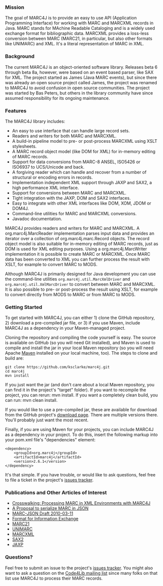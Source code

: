 ### Mission

The goal of MARC4J is to provide an easy to use API (Application Programming Interface) for working with MARC and MARCXML records in Java. MARC stands for MAchine Readable Cataloging and is a widely used exchange format for bibliographic data. MARCXML provides a loss-less conversion between MARC (MARC21, in particular, but also other formats like UNIMARC) and XML.  It's a literal representation of MARC in XML.

### Background

The current MARC4J is an object-oriented software library.  Releases beta 6 through beta 8a, however, were based on an event based parser, like SAX for XML. The project started as James (Java MARC events), but since there was already an open source project called James, the project was renamed to MARC4J to avoid confusion in open source communities.  The project was started by Bas Peters, but others in the library community have since assumed responsibility for its ongoing maintenance.

### Features

The MARC4J library includes:

* An easy to use interface that can handle large record sets.
* Readers and writers for both MARC and MARCXML.
* A build-in pipeline model to pre- or post-process MARCXML using XSLT stylesheets.
* A MARC record object model (like DOM for XML) for in-memory editing of MARC records.
* Support for data conversions from MARC-8 ANSEL, ISO5426 or ISO6937 to UCS/Unicode and back.
* A forgiving reader which can handle and recover from a number of structural or encoding errors in records.
* Implementation independent XML support through JAXP and SAX2, a high performance XML interface.
* Support for conversions between MARC and MARCXML.
* Tight integration with the JAXP, DOM and SAX2 interfaces.
* Easy to integrate with other XML interfaces like DOM, XOM, JDOM or DOM4J.
* Command-line utilities for MARC and MARCXML conversions.
* Javadoc documentation.

MARC4J provides readers and writers for MARC and MARCXML. A org.marc4j.MarcReader implementation parses input data and provides an iterator over a collection of org.marc4j.marc.Record objects. The record object model is also suitable for in-memory editing of MARC records, just as DOM is used for XML editing purposes. Using a org.marc4j.MarcWriter implementation it is possible to create MARC or MARCXML. Once MARC data has been converted to XML you can further process the result with XSLT, for example to convert MARC to MODS.

Although MARC4J is primarily designed for Java development you can use the command-line utilities `org.marc4j.util.MarcXmlDriver` and `org.marc4j.util.XmlMarcDriver` to convert between MARC and MARCXML. It is also possible to pre- or post-process the result using XSLT, for example to convert directly from MODS to MARC or from MARC to MODS.

### Getting Started

To get started with MARC4J, you can either 1) clone the GitHub repository, 2) download a pre-compiled jar file, or 3) if you use Maven, include MARC4J as a dependency in your Maven-managed project.

Cloning the repository and compiling the code yourself is easy.  The source is available on GitHub (so you will need Git installed), and Maven is used to compile and install the jar in your local Maven repository (so you will need Apache [Maven](http://maven.apache.org/) installed on your local machine, too).  The steps to clone and build are:

    git clone https://github.com/ksclarke/marc4j.git
    cd marc4j
    mvn install

If you just want the jar (and don't care about a local Maven repository, you can find it in the project's "target" folder).  If you want to recompile the project, you can rerun: mvn install.  If you want a completely clean build, you can run: mvn clean install.

If you would like to use a pre-compiled jar, these are available for download from the GitHub project's [download page](http://github.com/ksclarke/marc4j/releases).  There are multiple versions there.  You'll probably just want the most recent.

Finally, if you are using Maven for your projects, you can include MARC4J as a dependency in your project.  To do this, insert the following markup into your pom.xml file's "dependencies" element:

    <dependency>
	    <groupId>org.marc4j</groupId>
	    <artifactId>marc4j</artifactId>
	    <version>2.6.1</version>
    </dependency>

It's that simple.  If you have trouble, or would like to ask questions, feel free to file a ticket in the project's [issues tracker](http://github.com/ksclarke/marc4j/issues).

### Publications and Other Articles of Interest

* [Crosswalking: Processing MARC in XML Environments with MARC4J](http://www.amazon.com/Crosswalking-Processing-MARC-Environments-MARC4J/dp/1847530281)
* [A Proposal to serialize MARC in JSON](http://dilettantes.code4lib.org/blog/2010/09/a-proposal-to-serialize-marc-in-json/)
* [MARC-JSON Draft 2010-03-11](http://www.oclc.org/developer/content/marc-json-draft-2010-03-11)
* [Format for Information Exchange](http://www.niso.org/kst/reports/standards?step=2&gid=&project_key=fb7a107043228a342cb704973825aca7bc6ae58d)
* [MARC21](http://www.loc.gov/marc/)
* [UNIMARC](http://www.ifla.org/publications/unimarc-formats-and-related-documentation)
* [MARCXML](http://www.loc.gov/standards/marcxml/)
* [SAX2](http://www.saxproject.org)
* [JAXP](https://jaxp.java.net/)

### Questions?

Feel free to submit an issue to the project's [issues tracker](http://github.com/ksclarke/marc4j/issues).  You might also want to ask a question on the [Code4Lib mailing list](https://listserv.nd.edu/cgi-bin/wa?A0=CODE4LIB) since many folks on that list use MARC4J to process their MARC records.
